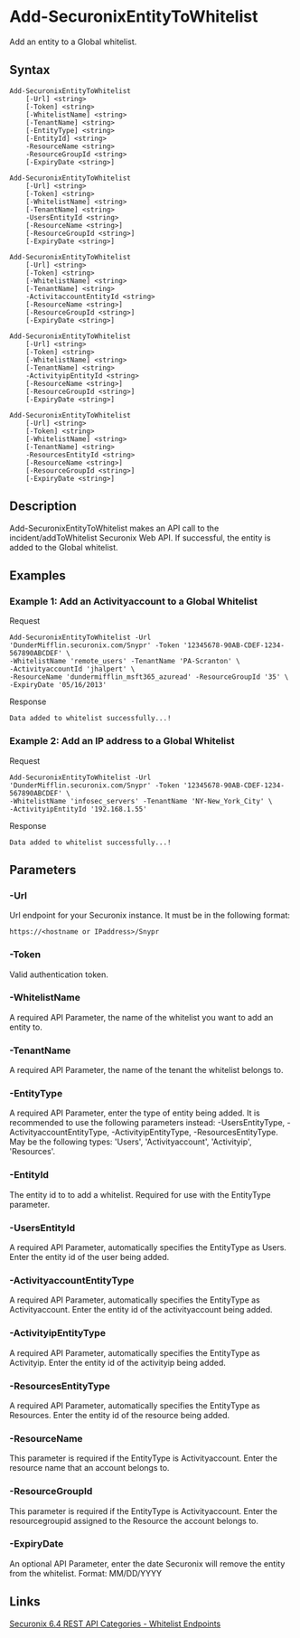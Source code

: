 # Add-SecuronixEntityToWhitelist
Add an entity to a Global whitelist.

## Syntax
```
Add-SecuronixEntityToWhitelist
    [-Url] <string>
    [-Token] <string>
    [-WhitelistName] <string>
    [-TenantName] <string>
    [-EntityType] <string>
    [-EntityId] <string>
    -ResourceName <string>
    -ResourceGroupId <string>
    [-ExpiryDate <string>]
```
```
Add-SecuronixEntityToWhitelist
    [-Url] <string>
    [-Token] <string>
    [-WhitelistName] <string>
    [-TenantName] <string>
    -UsersEntityId <string>
    [-ResourceName <string>]
    [-ResourceGroupId <string>]
    [-ExpiryDate <string>]
```
```
Add-SecuronixEntityToWhitelist
    [-Url] <string>
    [-Token] <string>
    [-WhitelistName] <string>
    [-TenantName] <string>
    -ActivitaccountEntityId <string>
    [-ResourceName <string>]
    [-ResourceGroupId <string>]
    [-ExpiryDate <string>]
```
```
Add-SecuronixEntityToWhitelist
    [-Url] <string>
    [-Token] <string>
    [-WhitelistName] <string>
    [-TenantName] <string>
    -ActivityipEntityId <string>
    [-ResourceName <string>]
    [-ResourceGroupId <string>]
    [-ExpiryDate <string>]
```
```
Add-SecuronixEntityToWhitelist
    [-Url] <string>
    [-Token] <string>
    [-WhitelistName] <string>
    [-TenantName] <string>
    -ResourcesEntityId <string>
    [-ResourceName <string>]
    [-ResourceGroupId <string>]
    [-ExpiryDate <string>]
```

## Description
Add-SecuronixEntityToWhitelist makes an API call to the incident/addToWhitelist Securonix Web API. If successful, the entity is added to the Global whitelist.

## Examples

### Example 1: Add an Activityaccount to a Global Whitelist
Request
```
Add-SecuronixEntityToWhitelist -Url 'DunderMifflin.securonix.com/Snypr' -Token '12345678-90AB-CDEF-1234-567890ABCDEF' \
-WhitelistName 'remote_users' -TenantName 'PA-Scranton' \
-ActivityaccountId 'jhalpert' \
-ResourceName 'dundermifflin_msft365_azuread' -ResourceGroupId '35' \
-ExpiryDate '05/16/2013'
```

Response
```
Data added to whitelist successfully...!
```

### Example 2: Add an IP address to a Global Whitelist
Request
```
Add-SecuronixEntityToWhitelist -Url 'DunderMifflin.securonix.com/Snypr' -Token '12345678-90AB-CDEF-1234-567890ABCDEF' \
-WhitelistName 'infosec_servers' -TenantName 'NY-New_York_City' \
-ActivityipEntityId '192.168.1.55'
```

Response
```
Data added to whitelist successfully...!
```

## Parameters

### -Url
Url endpoint for your Securonix instance.
It must be in the following format:
```
https://<hostname or IPaddress>/Snypr
```

### -Token
Valid authentication token.

### -WhitelistName
A required API Parameter, the name of the whitelist you want to add an entity to.

### -TenantName
A required API Parameter, the name of the tenant the whitelist belongs to.

### -EntityType
A required API Parameter, enter the type of entity being added. It is recommended to use the following parameters instead: -UsersEntityType, -ActivityaccountEntityType, -ActivityipEntityType, -ResourcesEntityType. May be the following types: 'Users', 'Activityaccount', 'Activityip', 'Resources'.

### -EntityId
The entity id to to add a whitelist. Required for use with the EntityType parameter.

### -UsersEntityId
A required API Parameter, automatically specifies the EntityType as Users. Enter the entity id of the user being added. 

### -ActivityaccountEntityType
A required API Parameter, automatically specifies the EntityType as Activityaccount. Enter the entity id of the activityaccount being added.

### -ActivityipEntityType
A required API Parameter, automatically specifies the EntityType as Activityip. Enter the entity id of the activityip being added.

### -ResourcesEntityType
A required API Parameter, automatically specifies the EntityType as Resources. Enter the entity id of the resource being added.

### -ResourceName
This parameter is required if the EntityType is Activityaccount. Enter the resource name that an account belongs to.

### -ResourceGroupId
This parameter is required if the EntityType is Activityaccount. Enter the resourcegroupid assigned to the Resource the account belongs to.

### -ExpiryDate
An optional API Parameter, enter the date Securonix will remove the entity from the whitelist. Format: MM/DD/YYYY

## Links
[Securonix 6.4 REST API Categories - Whitelist Endpoints](https://documentation.securonix.com/onlinedoc/Content/6.4%20Cloud/Content/SNYPR%206.4/6.4%20Guides/Web%20Services/6.4_REST%20API%20Categories.htm#WhitelistEndpoints)